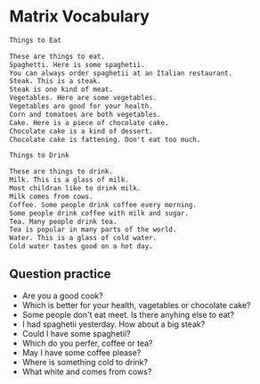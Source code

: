 # Matrix Vocabulary

```markdown
Things to Eat

These are things to eat.
Spaghetti. Here is some spaghetii.
You can always order spaghetii at an Italian restaurant.
Steak. This is a steak.
Steak is one kind of meat.
Vegetables. Here are some vegetables.
Vegetables are good for your health.
Corn and tomatoes are both vegetables.
Cake. Here is a piece of chocolate cake.
Chocolate cake is a kind of dessert.
Chocolate cake is fattening. Don't eat too much.

Things to Drink

These are things to drink.
Milk. This is a glass of milk.
Most childran like to drink milk.
Milk comes from cows.
Coffee. Some people drink coffee every morning.
Some people drink coffee with milk and sugar.
Tea. Many people drink tea.
Tea is popular in many parts of the world.
Water. This is a glass of cold water.
Cold water tastes good on a hot day.
```

## Question practice

- Are you a good cook?
- Which is better for your health, vagetables or chocolate cake?
- Some people don't eat meet. Is there anyhing else to eat?
- I had spaghetii yesterday. How about a big steak?
- Could I have some spaghetii?
- Which do you perfer, coffee or tea?
- May I have some coffee please?
- Where is something cold to drink?
- What white and comes from cows?
